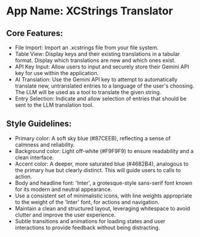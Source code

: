 # **App Name**: XCStrings Translator

## Core Features:

- File Import: Import an .xcstrings file from your file system.
- Table View: Display keys and their existing translations in a tabular format. Display which translations are new and which ones exist.
- API Key Input: Allow users to input and securely store their Gemini API key for use within the application.
- AI Translation: Use the Gemini API key to attempt to automatically translate new, untranslated entries to a language of the user's choosing. The LLM will be used as a tool to translate the given string.
- Entry Selection: Indicate and allow selection of entries that should be sent to the LLM translation tool.

## Style Guidelines:

- Primary color: A soft sky blue (#87CEEB), reflecting a sense of calmness and reliability.
- Background color: Light off-white (#F9F9F9) to ensure readability and a clean interface.
- Accent color: A deeper, more saturated blue (#4682B4), analogous to the primary hue but clearly distinct. This will guide users to calls to action.
- Body and headline font: 'Inter', a grotesque-style sans-serif font known for its modern and neutral appearance.
- Use a consistent set of minimalistic icons, with line weights appropriate to the weight of the 'Inter' font, for actions and navigation.
- Maintain a clean and structured layout, leveraging whitespace to avoid clutter and improve the user experience.
- Subtle transitions and animations for loading states and user interactions to provide feedback without being distracting.